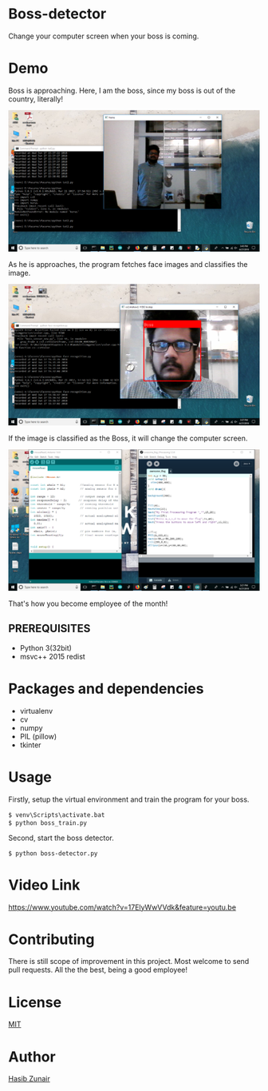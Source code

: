 # Boss-detector
Change your computer screen when your boss is coming. 

# Demo

Boss is approaching. Here, I am the boss, since my boss is out of the country, literally!

![alt text](https://github.com/hasibzunair/boss-detector/blob/master/demo%20pictures/boss_is_nearby.png)

As he is approaches, the program fetches face images and classifies the image.

![alt text](https://github.com/hasibzunair/boss-detector/blob/master/demo%20pictures/boss_face_classified.png)

If the image is classified as the Boss, it will change the computer screen.

![alt text](https://github.com/hasibzunair/boss-detector/blob/master/demo%20pictures/fake_screen.png)

That's how you become employee of the month!

## PREREQUISITES
- Python 3(32bit)
- msvc++ 2015 redist

# Packages and dependencies
* virtualenv
* cv
* numpy
* PIL (pillow)
* tkinter

# Usage

Firstly, setup the virtual environment and train the program for your boss.
```
$ venv\Scripts\activate.bat
$ python boss_train.py
```
Second, start the boss detector.
```
$ python boss-detector.py
```

# Video Link 
https://www.youtube.com/watch?v=17ElyWwVVdk&feature=youtu.be

# Contributing
There is still scope of improvement in this project. Most welcome to send pull requests. All the the best, being a good employee!
# License
[MIT](https://github.com/hasibzunair/boss-detector/blob/master/LICENSE)

# Author
[Hasib Zunair](http://hasibzunair.github.io/)

